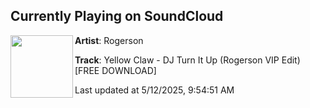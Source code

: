 ## Currently Playing on SoundCloud

[<img align="left" width="100" src="https://i1.sndcdn.com/artworks-5fJ4uI9DlkBrzCTN-1vTf8w-t500x500.jpg">](https://soundcloud.com/edm-family-remixes/yellow-claw-dj-turn-it-up-rogerson-vip-edit-free-dl)

**Artist**: Rogerson 

**Track**: Yellow Claw - DJ Turn It Up (Rogerson VIP Edit) [FREE DOWNLOAD]

Last updated at 5/12/2025, 9:54:51 AM
